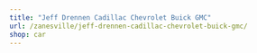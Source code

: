 ```yaml
---
title: "Jeff Drennen Cadillac Chevrolet Buick GMC"
url: /zanesville/jeff-drennen-cadillac-chevrolet-buick-gmc/
shop: car
---
```

